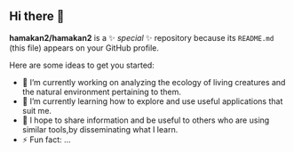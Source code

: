 ## Hi there 👋

**hamakan2/hamakan2** is a ✨ _special_ ✨ repository because its `README.md` (this file) appears on your GitHub profile.

Here are some ideas to get you started:

- 🔭 I’m currently working on analyzing the ecology of living creatures and the natural environment pertaining to them.
- 🌱 I’m currently learning how to explore and use useful applications that suit me.
- 👯 I hope to share information and be useful to others who are using similar tools,by disseminating what I learn.
- ⚡ Fun fact: ...
